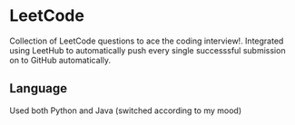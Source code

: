 # LeetCode
Collection of LeetCode questions to ace the coding interview!.
Integrated using LeetHub to automatically push every single successsful submission on to GitHub automatically.
## Language
Used both Python and Java (switched according to my mood)
